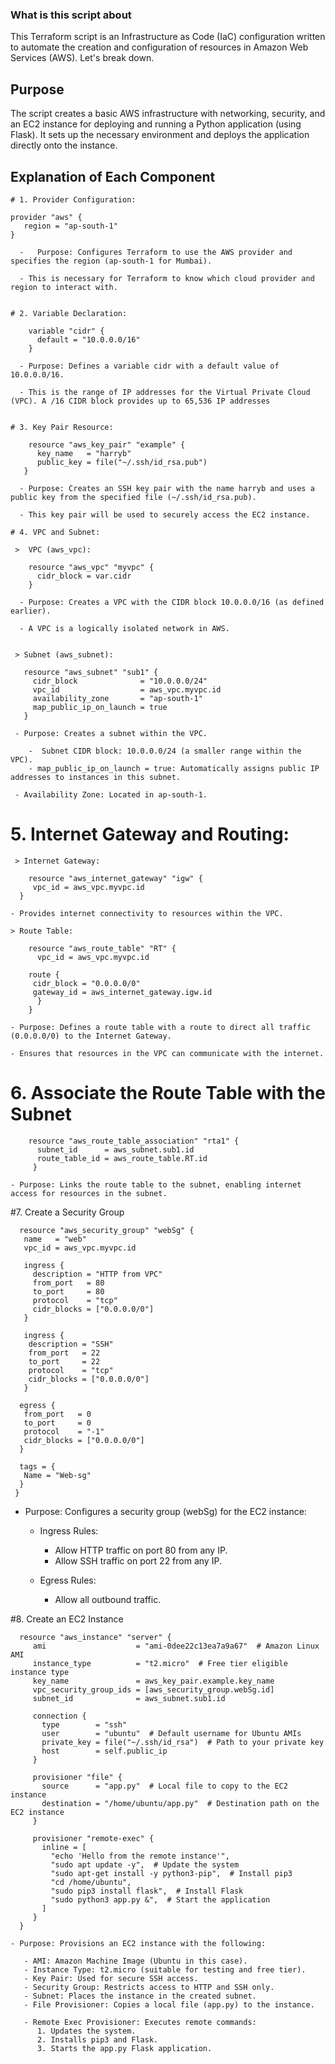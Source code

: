 ### What is this script about
This Terraform script is an Infrastructure as Code (IaC) configuration written to automate the creation and configuration of resources in Amazon Web Services (AWS). Let's break down.

## Purpose
The script creates a basic AWS infrastructure with networking, security, and an EC2 instance for deploying and running a Python application (using Flask). It sets up the necessary environment and deploys the application directly onto the instance.


## Explanation of Each Component

    # 1. Provider Configuration:

	provider "aws" {
  	   region = "ap-south-1"
	}

      -   Purpose: Configures Terraform to use the AWS provider and specifies the region (ap-south-1 for Mumbai).

      - This is necessary for Terraform to know which cloud provider and region to interact with.


    # 2. Variable Declaration:
 
        variable "cidr" {
          default = "10.0.0.0/16"
        }
 
      - Purpose: Defines a variable cidr with a default value of 10.0.0.0/16.

      - This is the range of IP addresses for the Virtual Private Cloud (VPC). A /16 CIDR block provides up to 65,536 IP addresses


    # 3. Key Pair Resource:

        resource "aws_key_pair" "example" {
          key_name   = "harryb"
          public_key = file("~/.ssh/id_rsa.pub")
       }

      - Purpose: Creates an SSH key pair with the name harryb and uses a public key from the specified file (~/.ssh/id_rsa.pub).

      - This key pair will be used to securely access the EC2 instance.

    # 4. VPC and Subnet:

     >  VPC (aws_vpc):
       
        resource "aws_vpc" "myvpc" {
          cidr_block = var.cidr
        }

      - Purpose: Creates a VPC with the CIDR block 10.0.0.0/16 (as defined earlier).

      - A VPC is a logically isolated network in AWS.


     > Subnet (aws_subnet):
 
       resource "aws_subnet" "sub1" {
         cidr_block              = "10.0.0.0/24"
         vpc_id                  = aws_vpc.myvpc.id
         availability_zone       = "ap-south-1"
         map_public_ip_on_launch = true
       }

     - Purpose: Creates a subnet within the VPC.

        -  Subnet CIDR block: 10.0.0.0/24 (a smaller range within the VPC).
        - map_public_ip_on_launch = true: Automatically assigns public IP addresses to instances in this subnet.
 
     - Availability Zone: Located in ap-south-1. 

# 5. Internet Gateway and Routing:

     > Internet Gateway:

        resource "aws_internet_gateway" "igw" {
         vpc_id = aws_vpc.myvpc.id
      }

    - Provides internet connectivity to resources within the VPC.

    > Route Table:
 
        resource "aws_route_table" "RT" {
          vpc_id = aws_vpc.myvpc.id

        route {
         cidr_block = "0.0.0.0/0"
         gateway_id = aws_internet_gateway.igw.id
          }
        }

    - Purpose: Defines a route table with a route to direct all traffic (0.0.0.0/0) to the Internet Gateway.

    - Ensures that resources in the VPC can communicate with the internet. 

# 6. Associate the Route Table with the Subnet 

        resource "aws_route_table_association" "rta1" {
          subnet_id      = aws_subnet.sub1.id
          route_table_id = aws_route_table.RT.id
         }

    - Purpose: Links the route table to the subnet, enabling internet access for resources in the subnet.

#7. Create a Security Group

      resource "aws_security_group" "webSg" {
       name   = "web"
       vpc_id = aws_vpc.myvpc.id

       ingress {
         description = "HTTP from VPC"
         from_port   = 80
         to_port     = 80
         protocol    = "tcp"
         cidr_blocks = ["0.0.0.0/0"]
       }

       ingress {
        description = "SSH"
        from_port   = 22
        to_port     = 22
        protocol    = "tcp"
        cidr_blocks = ["0.0.0.0/0"]
       }

      egress {
       from_port   = 0
       to_port     = 0
       protocol    = "-1"
       cidr_blocks = ["0.0.0.0/0"]
      }

      tags = {
       Name = "Web-sg"
      }
     }

   - Purpose: Configures a security group (webSg) for the EC2 instance:
      - Ingress Rules:
         - Allow HTTP traffic on port 80 from any IP.
         - Allow SSH traffic on port 22 from any IP.

      - Egress Rules:
         - Allow all outbound traffic.

#8. Create an EC2 Instance

      resource "aws_instance" "server" {
         ami                    = "ami-0dee22c13ea7a9a67"  # Amazon Linux AMI
         instance_type          = "t2.micro"  # Free tier eligible instance type
         key_name               = aws_key_pair.example.key_name
         vpc_security_group_ids = [aws_security_group.webSg.id]
         subnet_id              = aws_subnet.sub1.id

         connection {
           type        = "ssh"
           user        = "ubuntu"  # Default username for Ubuntu AMIs
           private_key = file("~/.ssh/id_rsa")  # Path to your private key
           host        = self.public_ip
         }

         provisioner "file" {
           source      = "app.py"  # Local file to copy to the EC2 instance
           destination = "/home/ubuntu/app.py"  # Destination path on the EC2 instance
         }

         provisioner "remote-exec" {
           inline = [
             "echo 'Hello from the remote instance'",
             "sudo apt update -y",  # Update the system
             "sudo apt-get install -y python3-pip",  # Install pip3
             "cd /home/ubuntu",
             "sudo pip3 install flask",  # Install Flask
             "sudo python3 app.py &",  # Start the application
           ]
         }
      }

    - Purpose: Provisions an EC2 instance with the following:

       - AMI: Amazon Machine Image (Ubuntu in this case).
       - Instance Type: t2.micro (suitable for testing and free tier).
       - Key Pair: Used for secure SSH access.
       - Security Group: Restricts access to HTTP and SSH only.
       - Subnet: Places the instance in the created subnet.
       - File Provisioner: Copies a local file (app.py) to the instance.

       - Remote Exec Provisioner: Executes remote commands:
          1. Updates the system.
          2. Installs pip3 and Flask.
          3. Starts the app.py Flask application.
